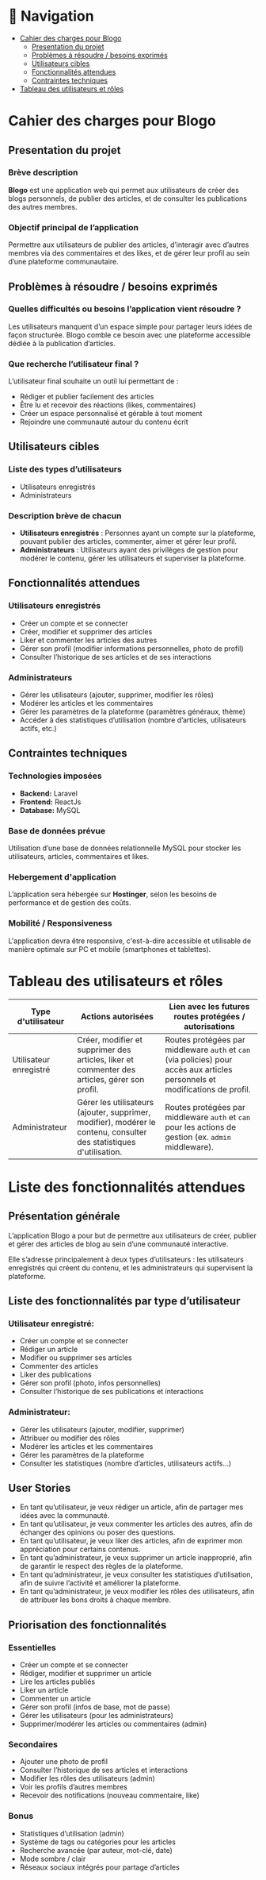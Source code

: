 # 📌 Navigation
- [Cahier des charges pour Blogo](#cahier-des-charges-pour-blogo)
  - [Presentation du projet](#presentation-du-projet)
  - [Problèmes à résoudre / besoins exprimés](#problèmes-à-résoudre--besoins-exprimés)
  - [Utilisateurs cibles](#utilisateurs-cibles)
  - [Fonctionnalités attendues](#fonctionnalités-attendues)
  - [Contraintes techniques](#contraintes-techniques)
- [Tableau des utilisateurs et rôles](#tableau-des-utilisateurs-et-rôles)

# Cahier des charges pour Blogo
## Presentation du projet
### Brève description
**Blogo** est une application web qui permet aux utilisateurs de créer des blogs personnels, de publier des articles, et de consulter les publications des autres membres.
### Objectif principal de l’application
Permettre aux utilisateurs de publier des articles, d’interagir avec d’autres membres via des commentaires et des likes, et de gérer leur profil au sein d’une plateforme communautaire.
## Problèmes à résoudre / besoins exprimés
### Quelles difficultés ou besoins l’application vient résoudre ?
Les utilisateurs manquent d’un espace simple pour partager leurs idées de façon structurée. Blogo comble ce besoin avec une plateforme accessible dédiée à la publication d’articles.
### Que recherche l’utilisateur final ?
L’utilisateur final souhaite un outil lui permettant de :
- Rédiger et publier facilement des articles
- Être lu et recevoir des réactions (likes, commentaires)
- Créer un espace personnalisé et gérable à tout moment
- Rejoindre une communauté autour du contenu écrit
## Utilisateurs cibles
### Liste des types d’utilisateurs
- Utilisateurs enregistrés
- Administrateurs
### Description brève de chacun
- **Utilisateurs enregistrés** : Personnes ayant un compte sur la plateforme, pouvant publier des articles, commenter, aimer et gérer leur profil.
- **Administrateurs** : Utilisateurs ayant des privilèges de gestion pour modérer le contenu, gérer les utilisateurs et superviser la plateforme.
## Fonctionnalités attendues
### Utilisateurs enregistrés
- Créer un compte et se connecter
- Créer, modifier et supprimer des articles
- Liker et commenter les articles des autres
- Gérer son profil (modifier informations personnelles, photo de profil)
- Consulter l’historique de ses articles et de ses interactions
### Administrateurs
- Gérer les utilisateurs (ajouter, supprimer, modifier les rôles)
- Modérer les articles et les commentaires
- Gérer les paramètres de la plateforme (paramètres généraux, thème)
- Accéder à des statistiques d’utilisation (nombre d’articles, utilisateurs actifs, etc.)
## Contraintes techniques
### Technologies imposées
- **Backend:** Laravel
- **Frontend:** ReactJs
- **Database:** MySQL
### Base de données prévue
Utilisation d’une base de données relationnelle MySQL pour stocker les utilisateurs, articles, commentaires et likes.
### Hebergement d'application
L’application sera hébergée sur **Hostinger**, selon les besoins de performance et de gestion des coûts.
### Mobilité / Responsiveness
L'application devra être responsive, c'est-à-dire accessible et utilisable de manière optimale sur PC et mobile (smartphones et tablettes).
# Tableau des utilisateurs et rôles
| Type d'utilisateur     | Actions autorisées                                                                                      | Lien avec les futures routes protégées / autorisations                                              |
|------------------------|----------------------------------------------------------------------------------------------------------|------------------------------------------------------------------------------------------------------|
| Utilisateur enregistré | Créer, modifier et supprimer des articles, liker et commenter des articles, gérer son profil.            | Routes protégées par middleware `auth` et `can` (via policies) pour accès aux articles personnels et modifications de profil. |
| Administrateur         | Gérer les utilisateurs (ajouter, supprimer, modifier), modérer le contenu, consulter des statistiques d'utilisation. | Routes protégées par middleware `auth` et `can` pour les actions de gestion (ex. `admin` middleware). |
# Liste des fonctionnalités attendues
## Présentation générale
L’application Blogo a pour but de permettre aux utilisateurs de créer, publier et gérer des articles de blog au sein d’une communauté interactive.

Elle s’adresse principalement à deux types d’utilisateurs : les utilisateurs enregistrés qui créent du contenu, et les administrateurs qui supervisent la plateforme.
## Liste des fonctionnalités par type d’utilisateur
### Utilisateur enregistré:
- Créer un compte et se connecter
- Rédiger un article
- Modifier ou supprimer ses articles
- Commenter des articles
- Liker des publications
- Gérer son profil (photo, infos personnelles)
- Consulter l’historique de ses publications et interactions
### Administrateur:
- Gérer les utilisateurs (ajouter, modifier, supprimer)
- Attribuer ou modifier des rôles
- Modérer les articles et les commentaires
- Gérer les paramètres de la plateforme
- Consulter les statistiques (nombre d’articles, utilisateurs actifs…)
## User Stories
- En tant qu’utilisateur, je veux rédiger un article, afin de partager mes idées avec la communauté.
- En tant qu’utilisateur, je veux commenter les articles des autres, afin de échanger des opinions ou poser des questions.
- En tant qu’utilisateur, je veux liker des articles, afin de exprimer mon appréciation pour certains contenus.
- En tant qu’administrateur, je veux supprimer un article inapproprié, afin de garantir le respect des règles de la plateforme.
- En tant qu’administrateur, je veux consulter les statistiques d’utilisation, afin de suivre l’activité et améliorer la plateforme.
- En tant qu’administrateur, je veux modifier les rôles des utilisateurs, afin de attribuer les bons droits à chaque membre.
## Priorisation des fonctionnalités
### Essentielles
- Créer un compte et se connecter
- Rédiger, modifier et supprimer un article
- Lire les articles publiés
- Liker un article
- Commenter un article
- Gérer son profil (infos de base, mot de passe)
- Gérer les utilisateurs (pour les administrateurs)
- Supprimer/modérer les articles ou commentaires (admin)
### Secondaires
- Ajouter une photo de profil
- Consulter l’historique de ses articles et interactions
- Modifier les rôles des utilisateurs (admin)
- Voir les profils d’autres membres
- Recevoir des notifications (nouveau commentaire, like)
### Bonus
- Statistiques d’utilisation (admin)
- Système de tags ou catégories pour les articles
- Recherche avancée (par auteur, mot-clé, date)
- Mode sombre / clair
- Réseaux sociaux intégrés pour partage d’articles
